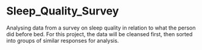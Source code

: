 # Sleep_Quality_Survey
Analysing data from a survey on sleep quality in relation to what the person did before bed.  For this project, the data will be cleansed first, then sorted into groups of similar responses for analysis. 

